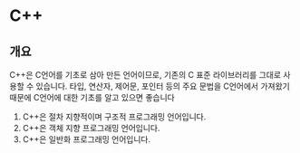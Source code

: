 # C++

## 개요
C++은 C언어를 기초로 삼아 만든 언어이므로, 기존의 C 표준 라이브러리를 그대로 사용할 수 있습니다.
타입, 연산자, 제어문, 포인터 등의 주요 문법을 C언어에서 가져왔기 때문에 C언어에 대한 기초를 알고 있으면 좋습니다

1. C++은 절차 지향적이며 구조적 프로그래밍 언어입니다.
2. C++은 객체 지향 프로그래밍 언어입니다.
3. C++은 일반화 프로그래밍 언어입니다.
